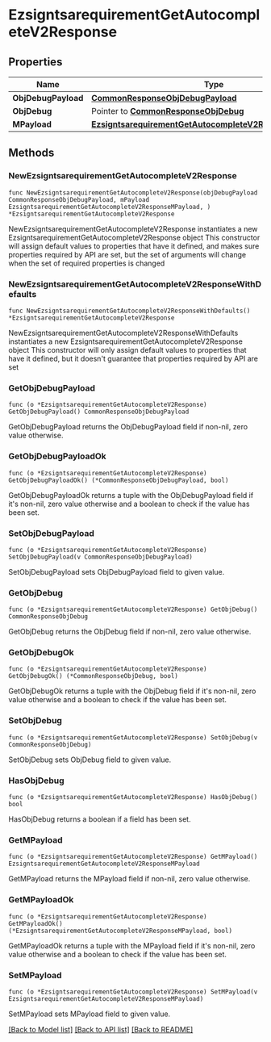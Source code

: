 # EzsigntsarequirementGetAutocompleteV2Response

## Properties

Name | Type | Description | Notes
------------ | ------------- | ------------- | -------------
**ObjDebugPayload** | [**CommonResponseObjDebugPayload**](CommonResponseObjDebugPayload.md) |  | 
**ObjDebug** | Pointer to [**CommonResponseObjDebug**](CommonResponseObjDebug.md) |  | [optional] 
**MPayload** | [**EzsigntsarequirementGetAutocompleteV2ResponseMPayload**](EzsigntsarequirementGetAutocompleteV2ResponseMPayload.md) |  | 

## Methods

### NewEzsigntsarequirementGetAutocompleteV2Response

`func NewEzsigntsarequirementGetAutocompleteV2Response(objDebugPayload CommonResponseObjDebugPayload, mPayload EzsigntsarequirementGetAutocompleteV2ResponseMPayload, ) *EzsigntsarequirementGetAutocompleteV2Response`

NewEzsigntsarequirementGetAutocompleteV2Response instantiates a new EzsigntsarequirementGetAutocompleteV2Response object
This constructor will assign default values to properties that have it defined,
and makes sure properties required by API are set, but the set of arguments
will change when the set of required properties is changed

### NewEzsigntsarequirementGetAutocompleteV2ResponseWithDefaults

`func NewEzsigntsarequirementGetAutocompleteV2ResponseWithDefaults() *EzsigntsarequirementGetAutocompleteV2Response`

NewEzsigntsarequirementGetAutocompleteV2ResponseWithDefaults instantiates a new EzsigntsarequirementGetAutocompleteV2Response object
This constructor will only assign default values to properties that have it defined,
but it doesn't guarantee that properties required by API are set

### GetObjDebugPayload

`func (o *EzsigntsarequirementGetAutocompleteV2Response) GetObjDebugPayload() CommonResponseObjDebugPayload`

GetObjDebugPayload returns the ObjDebugPayload field if non-nil, zero value otherwise.

### GetObjDebugPayloadOk

`func (o *EzsigntsarequirementGetAutocompleteV2Response) GetObjDebugPayloadOk() (*CommonResponseObjDebugPayload, bool)`

GetObjDebugPayloadOk returns a tuple with the ObjDebugPayload field if it's non-nil, zero value otherwise
and a boolean to check if the value has been set.

### SetObjDebugPayload

`func (o *EzsigntsarequirementGetAutocompleteV2Response) SetObjDebugPayload(v CommonResponseObjDebugPayload)`

SetObjDebugPayload sets ObjDebugPayload field to given value.


### GetObjDebug

`func (o *EzsigntsarequirementGetAutocompleteV2Response) GetObjDebug() CommonResponseObjDebug`

GetObjDebug returns the ObjDebug field if non-nil, zero value otherwise.

### GetObjDebugOk

`func (o *EzsigntsarequirementGetAutocompleteV2Response) GetObjDebugOk() (*CommonResponseObjDebug, bool)`

GetObjDebugOk returns a tuple with the ObjDebug field if it's non-nil, zero value otherwise
and a boolean to check if the value has been set.

### SetObjDebug

`func (o *EzsigntsarequirementGetAutocompleteV2Response) SetObjDebug(v CommonResponseObjDebug)`

SetObjDebug sets ObjDebug field to given value.

### HasObjDebug

`func (o *EzsigntsarequirementGetAutocompleteV2Response) HasObjDebug() bool`

HasObjDebug returns a boolean if a field has been set.

### GetMPayload

`func (o *EzsigntsarequirementGetAutocompleteV2Response) GetMPayload() EzsigntsarequirementGetAutocompleteV2ResponseMPayload`

GetMPayload returns the MPayload field if non-nil, zero value otherwise.

### GetMPayloadOk

`func (o *EzsigntsarequirementGetAutocompleteV2Response) GetMPayloadOk() (*EzsigntsarequirementGetAutocompleteV2ResponseMPayload, bool)`

GetMPayloadOk returns a tuple with the MPayload field if it's non-nil, zero value otherwise
and a boolean to check if the value has been set.

### SetMPayload

`func (o *EzsigntsarequirementGetAutocompleteV2Response) SetMPayload(v EzsigntsarequirementGetAutocompleteV2ResponseMPayload)`

SetMPayload sets MPayload field to given value.



[[Back to Model list]](../README.md#documentation-for-models) [[Back to API list]](../README.md#documentation-for-api-endpoints) [[Back to README]](../README.md)


